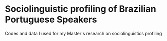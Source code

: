 # Sociolinguistic profiling of Brazilian Portuguese Speakers
Codes and data I used for my Master's research on sociolinguistics profiling
